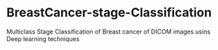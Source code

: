 # BreastCancer-stage-Classification
Multiclass Stage Classification of Breast cancer of DICOM images usins Deep learning techniques
